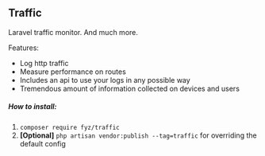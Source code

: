 Traffic
-

Laravel traffic monitor. And much more.

Features:
- Log http traffic
- Measure performance on routes
- Includes an api to use your logs in any possible way
- Tremendous amount of information collected on devices and users


##### How to install:
1.  `composer require fyz/traffic`
2. **[Optional]** `php artisan vendor:publish --tag=traffic` for overriding the default config
